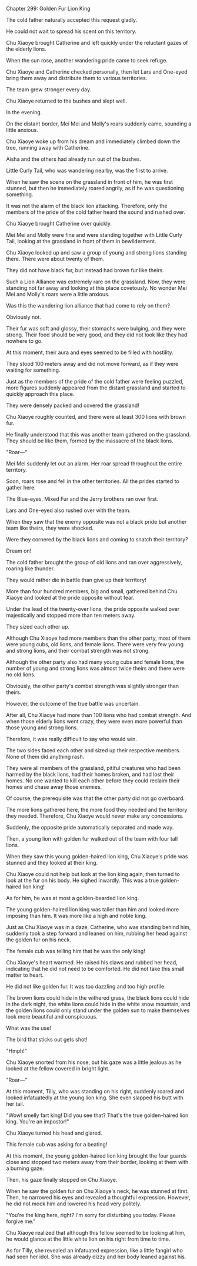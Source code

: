 Chapter 299: Golden Fur Lion King

The cold father naturally accepted this request gladly.

He could not wait to spread his scent on this territory.

Chu Xiaoye brought Catherine and left quickly under the reluctant gazes of the elderly lions.

When the sun rose, another wandering pride came to seek refuge.

Chu Xiaoye and Catherine checked personally, then let Lars and One-eyed bring them away and distribute them to various territories.

The team grew stronger every day.

Chu Xiaoye returned to the bushes and slept well.

In the evening.

On the distant border, Mei Mei and Molly's roars suddenly came, sounding a little anxious.

Chu Xiaoye woke up from his dream and immediately climbed down the tree, running away with Catherine.

Aisha and the others had already run out of the bushes.

Little Curly Tail, who was wandering nearby, was the first to arrive.

When he saw the scene on the grassland in front of him, he was first stunned, but then he immediately roared angrily, as if he was questioning something.

It was not the alarm of the black lion attacking. Therefore, only the members of the pride of the cold father heard the sound and rushed over.

Chu Xiaoye brought Catherine over quickly.

Mei Mei and Molly were fine and were standing together with Little Curly Tail, looking at the grassland in front of them in bewilderment.

Chu Xiaoye looked up and saw a group of young and strong lions standing there. There were about twenty of them.

They did not have black fur, but instead had brown fur like theirs.

Such a Lion Alliance was extremely rare on the grassland. Now, they were standing not far away and looking at this place covetously. No wonder Mei Mei and Molly's roars were a little anxious.

Was this the wandering lion alliance that had come to rely on them?

Obviously not.

Their fur was soft and glossy, their stomachs were bulging, and they were strong. Their food should be very good, and they did not look like they had nowhere to go.

At this moment, their aura and eyes seemed to be filled with hostility.

They stood 100 meters away and did not move forward, as if they were waiting for something.

Just as the members of the pride of the cold father were feeling puzzled, more figures suddenly appeared from the distant grassland and started to quickly approach this place.

They were densely packed and covered the grassland\!

Chu Xiaoye roughly counted, and there were at least 300 lions with brown fur.

He finally understood that this was another team gathered on the grassland. They should be like them, formed by the massacre of the black lions.

"Roar—"

Mei Mei suddenly let out an alarm. Her roar spread throughout the entire territory.

Soon, roars rose and fell in the other territories. All the prides started to gather here.

The Blue-eyes, Mixed Fur and the Jerry brothers ran over first.

Lars and One-eyed also rushed over with the team.

When they saw that the enemy opposite was not a black pride but another team like theirs, they were shocked.

Were they cornered by the black lions and coming to snatch their territory?

Dream on\!

The cold father brought the group of old lions and ran over aggressively, roaring like thunder.

They would rather die in battle than give up their territory\!

More than four hundred members, big and small, gathered behind Chu Xiaoye and looked at the pride opposite without fear.

Under the lead of the twenty-over lions, the pride opposite walked over majestically and stopped more than ten meters away.

They sized each other up.

Although Chu Xiaoye had more members than the other party, most of them were young cubs, old lions, and female lions. There were very few young and strong lions, and their combat strength was not strong.

Although the other party also had many young cubs and female lions, the number of young and strong lions was almost twice theirs and there were no old lions.

Obviously, the other party's combat strength was slightly stronger than theirs.

However, the outcome of the true battle was uncertain.

After all, Chu Xiaoye had more than 100 lions who had combat strength. And when those elderly lions went crazy, they were even more powerful than those young and strong lions.

Therefore, it was really difficult to say who would win.

The two sides faced each other and sized up their respective members. None of them did anything rash.

They were all members of the grassland, pitiful creatures who had been harmed by the black lions, had their homes broken, and had lost their homes. No one wanted to kill each other before they could reclaim their homes and chase away those enemies.

Of course, the prerequisite was that the other party did not go overboard.

The more lions gathered here, the more food they needed and the territory they needed. Therefore, Chu Xiaoye would never make any concessions.

Suddenly, the opposite pride automatically separated and made way.

Then, a young lion with golden fur walked out of the team with four tall lions.

When they saw this young golden-haired lion king, Chu Xiaoye's pride was stunned and they looked at their king.

Chu Xiaoye could not help but look at the lion king again, then turned to look at the fur on his body. He sighed inwardly. This was a true golden-haired lion king\!

As for him, he was at most a golden-bearded lion king.

The young golden-haired lion king was taller than him and looked more imposing than him. It was more like a high and noble king.

Just as Chu Xiaoye was in a daze, Catherine, who was standing behind him, suddenly took a step forward and leaned on him, rubbing her head against the golden fur on his neck.

The female cub was telling him that he was the only king\!

Chu Xiaoye's heart warmed. He raised his claws and rubbed her head, indicating that he did not need to be comforted. He did not take this small matter to heart.

He did not like golden fur. It was too dazzling and too high profile.

The brown lions could hide in the withered grass, the black lions could hide in the dark night, the white lions could hide in the white snow mountain, and the golden lions could only stand under the golden sun to make themselves look more beautiful and conspicuous.

What was the use\!

The bird that sticks out gets shot\!

"Hmph\!"

Chu Xiaoye snorted from his nose, but his gaze was a little jealous as he looked at the fellow covered in bright light.

"Roar—"

At this moment, Tilly, who was standing on his right, suddenly roared and looked infatuatedly at the young lion king. She even slapped his butt with her tail.

"Wow\! smelly fart king\! Did you see that? That's the true golden-haired lion king. You're an impostor\!"

Chu Xiaoye turned his head and glared.

This female cub was asking for a beating\!

At this moment, the young golden-haired lion king brought the four guards close and stopped two meters away from their border, looking at them with a burning gaze.

Then, his gaze finally stopped on Chu Xiaoye.

When he saw the golden fur on Chu Xiaoye's neck, he was stunned at first. Then, he narrowed his eyes and revealed a thoughtful expression. However, he did not mock him and lowered his head very politely.

"You're the king here, right? I'm sorry for disturbing you today. Please forgive me."

Chu Xiaoye realized that although this fellow seemed to be looking at him, he would glance at the little white lion on his right from time to time.

As for Tilly, she revealed an infatuated expression, like a little fangirl who had seen her idol. She was already dizzy and her body leaned against his.